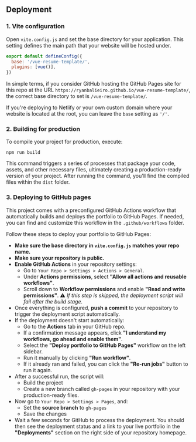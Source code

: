 ## Deployment

### 1. Vite configuration
Open `vite.config.js` and set the base directory for your application. This setting defines the main path that your website will be hosted under.

```js
export default defineConfig({
  base: '/vue-resume-template/',
  plugins: [vue()],
})
```

In simple terms, if you consider GitHub hosting the GitHub Pages site for this repo at the URL `https://ryanbalieiro.github.io/vue-resume-template/`, the correct base directory to set is `/vue-resume-template/`.

If you're deploying to Netlify or your own custom domain where your website is located at the root, you can leave the `base` setting as `'/'`.

### 2. Building for production
To compile your project for production, execute:

```
npm run build
```

This command triggers a series of processes that package your code, assets, and other necessary files, ultimately creating a production-ready version of your project. After running the command, you'll find the compiled files within the `dist` folder.

### 3. Deploying to GitHub pages

This project comes with a preconfigured GitHub Actions workflow that automatically builds and deploys the portfolio to GitHub Pages. If needed, you can find and customize this workflow in the `.github/workflows` folder.

Follow these steps to deploy your portfolio to GitHub Pages:

- **Make sure the base directory in `vite.config.js` matches your repo name.**
- **Make sure your repository is public.**
- **Enable GitHub Actions** in your repository settings:
    - Go to `Your Repo > Settings > Actions > General`.
    - Under **Actions permissions**, select **"Allow all actions and reusable workflows"**.
    - Scroll down to **Workflow permissions** and enable **"Read and write permissions"**.
      ⚠️ *If this step is skipped, the deployment script will fail after the build stage.*
- Once everything is configured, **push a commit** to your repository to trigger the deployment script automatically.
- If the deployment doesn't start automatically:
    - Go to the **Actions** tab in your GitHub repo.
    - If a confirmation message appears, click **"I understand my workflows, go ahead and enable them"**.
    - Select the **"Deploy portfolio to GitHub Pages"** workflow on the left sidebar.
    - Run it manually by clicking **"Run workflow"**.
    - If it already ran and failed, you can click the **"Re-run jobs"** button to run it again.
- After a successful run, the script will:
    - Build the project
    - Create a new branch called `gh-pages` in your repository with your production-ready files.
- Now go to `Your Repo > Settings > Pages`, and:
    - Set the **source branch** to `gh-pages`
    - Save the changes
- Wait a few seconds for GitHub to process the deployment.
  You should then see the deployment status and a link to your live portfolio in the **"Deployments"** section on the right side of your repository homepage.
